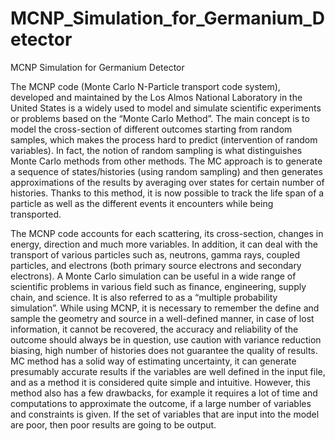 # MCNP_Simulation_for_Germanium_Detector
MCNP Simulation for Germanium Detector




The MCNP code (Monte Carlo N-Particle transport code system), developed and maintained by the Los Almos National Laboratory in the United States is a widely used to model and simulate scientific experiments or problems based on the “Monte Carlo Method”. The main concept is to model the cross-section of different outcomes starting from random samples, which makes the process hard to predict (intervention of random variables). In fact, the notion of random sampling is what distinguishes Monte Carlo methods from other methods. The MC approach is to generate a sequence of states/histories (using random sampling) and then generates approximations of the results by averaging over states for certain number of histories. Thanks to this method, it is now possible to track the life span of a particle as well as the different events it encounters while being transported.  


The MCNP code accounts for each scattering, its cross-section, changes in energy, direction and much more variables. In addition, it can deal with the transport of various particles such as, neutrons, gamma rays, coupled particles, and electrons (both primary source electrons and secondary electrons). A Monte Carlo simulation can be useful in a wide range of scientific problems in various field such as finance, engineering, supply chain, and science. It is also referred to as a “multiple probability simulation”. While using MCNP, it is necessary to remember the define and sample the geometry and source in a well-defined manner, in case of lost information, it cannot be recovered, the accuracy and reliability of the outcome should always be in question, use caution with variance reduction biasing, high number of histories does not guarantee the quality of results. MC method has a solid way of estimating uncertainty, it can generate presumably accurate results if the variables are well defined in the input file, and as a method it is considered quite simple and intuitive. However, this method also has a few drawbacks, for example it requires a lot of time and computations to approximate the outcome, if a large number of variables and constraints is given. If the set of variables that are input into the model are poor, then poor results are going to be output.
